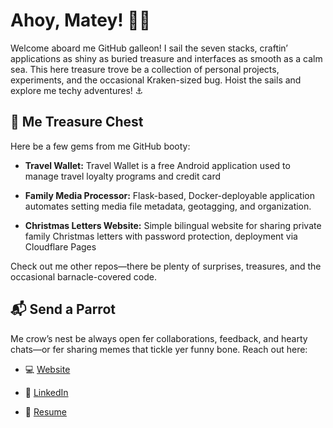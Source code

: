 
# Ahoy, Matey! 🏴‍☠️

Welcome aboard me GitHub galleon! I sail the seven stacks, craftin’ applications as shiny as buried treasure and interfaces as smooth as a calm sea. This here treasure trove be a collection of personal projects, experiments, and the occasional Kraken-sized bug. Hoist the sails and explore me techy adventures! ⚓


## 💎 Me Treasure Chest

Here be a few gems from me GitHub booty:

-   **Travel Wallet:** Travel Wallet is a free Android application used to manage travel loyalty programs and credit card
    
-   **Family Media Processor:** Flask-based, Docker-deployable application automates setting media file metadata, geotagging, and organization.
    
-   **Christmas Letters Website:** Simple bilingual website for sharing private family Christmas letters with password protection, deployment via Cloudflare Pages
    

Check out me other repos—there be plenty of surprises, treasures, and the occasional barnacle-covered code.

## 📬 Send a Parrot

Me crow’s nest be always open fer collaborations, feedback, and hearty chats—or fer sharing memes that tickle yer funny bone. Reach out here:

- 💻 [Website](https://www.davidlcassidy.com/)
    
- 💼 [LinkedIn](https://github.com/davidlcassidy)

-  📄 [Resume](https://www.davidlcassidy.com/DavidLCassidy_Resume.pdf)
